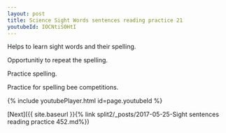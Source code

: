 ```yaml
---
layout: post
title: Science Sight Words sentences reading practice 21
youtubeId: IOCNtiS0HtI
---
```

 
 
Helps to learn sight words and their spelling.

Opportunitiy to repeat the spelling. 

Practice spelling. 
 
Practice for spelling bee competitions. 
 
{% include youtubePlayer.html id=page.youtubeId %}
 
 

[Next]({{ site.baseurl }}{% link  split2/_posts/2017-05-25-Sight sentences reading practice 452.md%})
 
